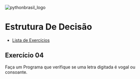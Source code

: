 ![pythonbrasil_logo](https://github.com/MatheusLPolidoro/python_brasil/assets/89528428/7c43d52a-bf1a-4add-9b72-72962962a3f9)

# Estrutura De Decisão 
- [Lista de Exercícios](https://github.com/MatheusLPolidoro/python_brasil)

## Exercício 04

Faça um Programa que verifique se uma letra digitada é vogal ou consoante.